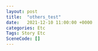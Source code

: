 ```yaml
---
layout: post
title:  "others_test"
date:   2021-12-10 11:00:00 +0000
categories: Etc
Tags: Story Etc
SceneCode: []
---
```

